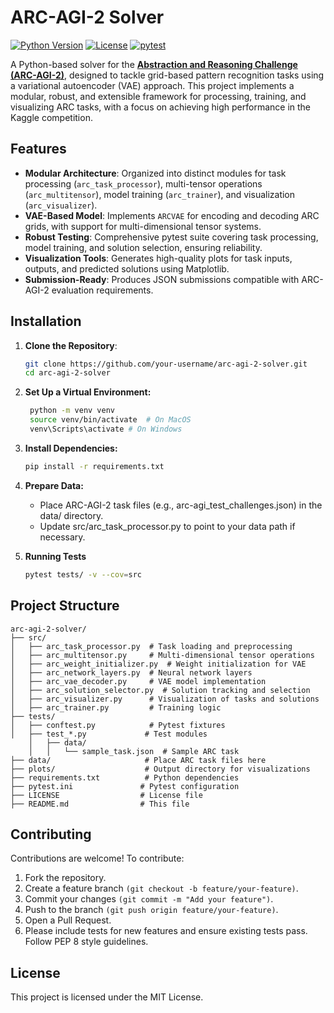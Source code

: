 # ARC-AGI-2 Solver

[![Python Version](https://img.shields.io/badge/python-3.13+-blue.svg)](https://www.python.org/downloads/)
[![License](https://img.shields.io/badge/license-MIT-green.svg)](LICENSE)
[![pytest](https://github.com/sudo-de/arc-agi-2-solver/actions/workflows/pytest.yml/badge.svg)](https://github.com/sudo-de/arc-agi-2-solver/actions)

A Python-based solver for the **[Abstraction and Reasoning Challenge (ARC-AGI-2)](https://www.kaggle.com/competitions/arc-prize-2025)**, designed to tackle grid-based pattern recognition tasks using a variational autoencoder (VAE) approach. This project implements a modular, robust, and extensible framework for processing, training, and visualizing ARC tasks, with a focus on achieving high performance in the Kaggle competition.

## Features

- **Modular Architecture**: Organized into distinct modules for task processing (`arc_task_processor`), multi-tensor operations (`arc_multitensor`), model training (`arc_trainer`), and visualization (`arc_visualizer`).
- **VAE-Based Model**: Implements `ARCVAE` for encoding and decoding ARC grids, with support for multi-dimensional tensor systems.
- **Robust Testing**: Comprehensive pytest suite covering task processing, model training, and solution selection, ensuring reliability.
- **Visualization Tools**: Generates high-quality plots for task inputs, outputs, and predicted solutions using Matplotlib.
- **Submission-Ready**: Produces JSON submissions compatible with ARC-AGI-2 evaluation requirements.

## Installation

1. **Clone the Repository**:
   ```bash
   git clone https://github.com/your-username/arc-agi-2-solver.git
   cd arc-agi-2-solver
   ```

2. **Set Up a Virtual Environment:**
   ```bash
    python -m venv venv
    source venv/bin/activate  # On MacOS
    venv\Scripts\activate # On Windows
    ```
3. **Install Dependencies:**
   ```bash
   pip install -r requirements.txt
   ```
4. **Prepare Data:**
   - Place ARC-AGI-2 task files (e.g., arc-agi_test_challenges.json) in the data/ directory.
   - Update src/arc_task_processor.py to point to your data path if necessary.
5. **Running Tests**
   ```bash
   pytest tests/ -v --cov=src
   ```
## Project Structure
    arc-agi-2-solver/
    ├── src/
    │   ├── arc_task_processor.py  # Task loading and preprocessing
    │   ├── arc_multitensor.py     # Multi-dimensional tensor operations
    │   ├── arc_weight_initializer.py  # Weight initialization for VAE
    │   ├── arc_network_layers.py  # Neural network layers
    │   ├── arc_vae_decoder.py     # VAE model implementation
    │   ├── arc_solution_selector.py  # Solution tracking and selection
    │   ├── arc_visualizer.py      # Visualization of tasks and solutions
    │   ├── arc_trainer.py         # Training logic
    ├── tests/
    │   ├── conftest.py            # Pytest fixtures
    │   ├── test_*.py             # Test modules
        │   ├── data/
        │   │   └── sample_task.json  # Sample ARC task
    ├── data/                     # Place ARC task files here
    ├── plots/                    # Output directory for visualizations
    ├── requirements.txt          # Python dependencies
    ├── pytest.ini               # Pytest configuration
    ├── LICENSE                  # License file
    ├── README.md                # This file

## Contributing
Contributions are welcome! To contribute:

1. Fork the repository.
2. Create a feature branch `(git checkout -b feature/your-feature)`.
3. Commit your changes `(git commit -m "Add your feature")`.
4. Push to the branch `(git push origin feature/your-feature)`.
5. Open a Pull Request.
6. Please include tests for new features and ensure existing tests pass. Follow PEP 8 style guidelines.

## License
This project is licensed under the MIT License.
